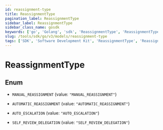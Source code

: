 ```yaml
---
id: reassignment-type
title: ReassignmentType
pagination_label: ReassignmentType
sidebar_label: ReassignmentType
sidebar_class_name: gosdk
keywords: ['go', 'Golang', 'sdk', 'ReassignmentType', 'ReassignmentType'] 
slug: /tools/sdk/go/v3/models/reassignment-type
tags: ['SDK', 'Software Development Kit', 'ReassignmentType', 'ReassignmentType']
---
```


# ReassignmentType

## Enum


* `MANUAL_REASSIGNMENT` (value: `"MANUAL_REASSIGNMENT"`)

* `AUTOMATIC_REASSIGNMENT` (value: `"AUTOMATIC_REASSIGNMENT"`)

* `AUTO_ESCALATION` (value: `"AUTO_ESCALATION"`)

* `SELF_REVIEW_DELEGATION` (value: `"SELF_REVIEW_DELEGATION"`)


